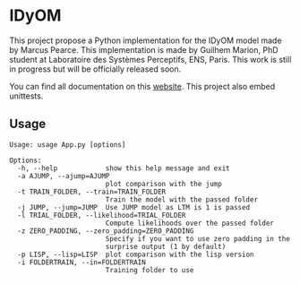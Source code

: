 # IDyOM
This project propose a Python implementation for the IDyOM model made by Marcus Pearce. This implementation is made by Guilhem Marion, PhD student at Laboratoire des Systèmes Perceptifs, ENS, Paris. This work is still in progress but will be officially released soon.

You can find all documentation on this [website](http://guimarion.github.io/IDyOM).
This project also embed unittests.

## Usage

    Usage: usage App.py [options]

    Options:
      -h, --help            show this help message and exit
      -a AJUMP, --ajump=AJUMP
                            plot comparison with the jump
      -t TRAIN_FOLDER, --train=TRAIN_FOLDER
                            Train the model with the passed folder
      -j JUMP, --jump=JUMP  Use JUMP model as LTM is 1 is passed
      -l TRIAL_FOLDER, --likelihood=TRIAL_FOLDER
                            Compute likelihoods over the passed folder
      -z ZERO_PADDING, --zero_padding=ZERO_PADDING
                            Specify if you want to use zero padding in the
                            surprise output (1 by default)
      -p LISP, --lisp=LISP  plot comparison with the lisp version
      -i FOLDERTRAIN, --in=FOLDERTRAIN
                            Training folder to use
